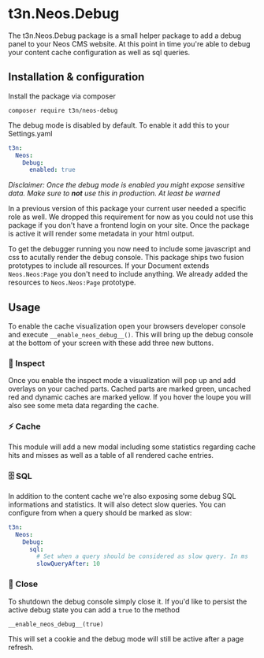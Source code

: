 # t3n.Neos.Debug

The t3n.Neos.Debug package is a small helper package to add a debug panel to your Neos CMS website. At this point in time you're able to debug your content cache configuration as well as sql queries.

## Installation & configuration

Install the package via composer

```
composer require t3n/neos-debug
```

The debug mode is disabled by default. To enable it add this to your Settings.yaml

```yaml
t3n:
  Neos:
    Debug:
      enabled: true
```

_Disclaimer: Once the debug mode is enabled you might expose sensitive data. Make sure to **not** use this in production. At least be warned_

In a previous version of this package your current user needed a specific role as well. We dropped this requirement for now as you could not use this package if you don't have a frontend login on your site. Once the package is active it will render some metadata in your html output.

To get the debugger running you now need to include some javascript and css to acutally render the debug console. This package ships two fusion prototypes to include all resources. If your Document extends `Neos.Neos:Page` you don't need to include anything. We already added the resources to `Neos.Neos:Page` prototype.

## Usage

To enable the cache visualization open your browsers developer console and execute
`__enable_neos_debug__()`. This will bring up the debug console at the bottom of your screen with these add three new buttons.

### 🔦 Inspect

Once you enable the inspect mode a visualization will pop up and add overlays on your cached parts. Cached parts are marked green, uncached red and dynamic caches are marked yellow. If you hover the loupe you will also see some meta data regarding the cache.

### ⚡️ Cache

This module will add a new modal including some statistics regarding cache hits and misses as well as a table of all rendered cache entries.

### 🗄 SQL

In addition to the content cache we're also exposing some debug SQL informations and statistics. It will also detect slow queries. You can configure from when a query should be marked as slow:

```yaml
t3n:
  Neos:
    Debug:
      sql:
        # Set when a query should be considered as slow query. In ms
        slowQueryAfter: 10
```

### 🚫 Close

To shutdown the debug console simply close it. If you'd like to persist the active debug state you can add a `true` to the method

```
__enable_neos_debug__(true)
```

This will set a cookie and the debug mode will still be active after a page refresh.
